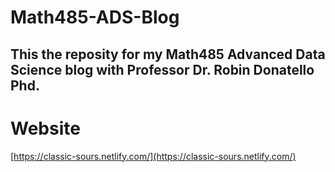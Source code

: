 # Math485-ADS-Blog

## This the reposity for my Math485 Advanced Data Science blog with Professor Dr. Robin Donatello Phd.

# Website

[https://classic-sours.netlify.com/](https://classic-sours.netlify.com/)
